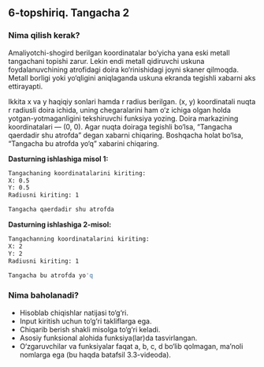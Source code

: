 ## 6-topshiriq. Tangacha 2
### Nima qilish kerak?
Amaliyotchi-shogird berilgan koordinatalar bo‘yicha yana eski metall tangachani topishi zarur. Lekin endi metall qidiruvchi uskuna foydalanuvchining atrofidagi doira ko‘rinishidagi joyni skaner qilmoqda. Metall borligi yoki yo‘qligini aniqlaganda uskuna ekranda tegishli xabarni aks ettirayapti.

Ikkita x va y haqiqiy sonlari hamda r radius berilgan. (x, y) koordinatali nuqta r radiusli doira ichida, uning chegaralarini ham o‘z ichiga olgan holda yotgan-yotmaganligini tekshiruvchi funksiya yozing. Doira markazining koordinatalari — (0, 0). Agar nuqta doiraga tegishli bo‘lsa, “Tangacha qaerdadir shu atrofda” degan xabarni chiqaring. Boshqacha holat bo‘lsa, “Tangacha bu atrofda yo‘q” xabarini chiqaring.


**Dasturning ishlashiga misol 1:** 

```bash
Tangachaning koordinatalarini kiriting:
X: 0.5
Y: 0.5
Radiusni kiriting: 1

Tangacha qaerdadir shu atrofda
```

**Dasturning ishlashiga 2-misol:**

```bash
Tangachanning koordinatalarini kiriting:
X: 2
Y: 2
Radiusni kiriting: 1

Tangacha bu atrofda yo'q
```

### Nima baholanadi?
- Hisoblab chiqishlar natijasi to‘g‘ri.
- Input kiritish uchun to‘g‘ri takliflarga ega. 
- Chiqarib berish shakli misolga to‘g‘ri keladi.
- Asosiy funksional alohida funksiya(lar)da tasvirlangan.
- O‘zgaruvchilar va funksiyalar faqat a, b, c, d bo‘lib qolmagan, ma’noli nomlarga ega (bu haqda batafsil 3.3-videoda).
